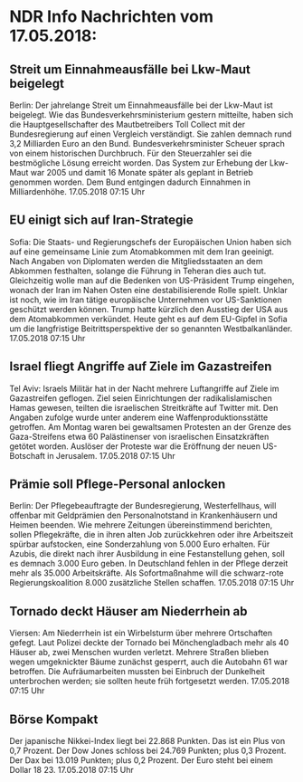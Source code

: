 # NDR Info Nachrichten vom 17.05.2018:


## Streit um Einnahmeausfälle bei Lkw-Maut beigelegt
Berlin: Der jahrelange Streit um Einnahmeausfälle bei der Lkw-Maut ist beigelegt. Wie das Bundesverkehrsministerium gestern mitteilte, haben sich die Hauptgesellschafter des Mautbetreibers Toll Collect mit der Bundesregierung auf einen Vergleich verständigt. Sie zahlen demnach rund 3,2 Milliarden Euro an den Bund. Bundesverkehrsminister Scheuer sprach von einem historischen Durchbruch. Für den Steuerzahler sei die bestmögliche Lösung erreicht worden. Das System zur Erhebung der Lkw-Maut war 2005 und damit 16 Monate später als geplant in Betrieb genommen worden. Dem Bund entgingen dadurch Einnahmen in Milliardenhöhe. 17.05.2018 07:15 Uhr 

## EU einigt sich auf Iran-Strategie
Sofia:	Die Staats- und Regierungschefs der Europäischen Union haben sich auf eine gemeinsame Linie zum Atomabkommen mit dem Iran geeinigt. Nach Angaben von Diplomaten werden die Mitgliedsstaaten an dem Abkommen festhalten, solange die Führung in Teheran dies auch tut. Gleichzeitig wolle man auf die Bedenken von US-Präsident Trump eingehen, wonach der Iran im Nahen Osten eine destabilisierende Rolle spielt. Unklar ist noch, wie im Iran tätige europäische Unternehmen vor US-Sanktionen geschützt werden können. Trump hatte kürzlich den Ausstieg der USA aus dem Atomabkommen verkündet. Heute geht es auf dem EU-Gipfel in Sofia um die langfristige Beitrittsperspektive der so genannten Westbalkanländer. 17.05.2018 07:15 Uhr 

## Israel fliegt Angriffe auf Ziele im Gazastreifen
Tel Aviv: Israels Militär hat in der Nacht mehrere Luftangriffe auf Ziele im Gazastreifen geflogen. Ziel seien Einrichtungen der radikalislamischen Hamas gewesen, teilten die israelischen Streitkräfte auf Twitter mit. Den Angaben zufolge wurde unter anderem eine Waffenproduktionsstätte getroffen. Am Montag waren bei gewaltsamen Protesten an der Grenze des Gaza-Streifens etwa 60 Palästinenser von israelischen Einsatzkräften getötet worden. Auslöser der Proteste war die Eröffnung der neuen US-Botschaft in Jerusalem. 17.05.2018 07:15 Uhr 

## Prämie soll Pflege-Personal anlocken
Berlin: Der Pflegebeauftragte der Bundesregierung, Westerfellhaus, will offenbar mit Geldprämien den Personalnotstand in Krankenhäusern und Heimen beenden. Wie mehrere Zeitungen übereinstimmend berichten, sollen Pflegekräfte, die in ihren alten Job zurückkehren oder ihre Arbeitszeit spürbar aufstocken, eine Sonderzahlung von 5.000 Euro erhalten. Für Azubis, die direkt nach ihrer Ausbildung in eine Festanstellung gehen, soll es demnach 3.000 Euro geben. In Deutschland fehlen in der Pflege derzeit mehr als 35.000 Arbeitskräfte. Als Sofortmaßnahme will die schwarz-rote Regierungskoalition 8.000 zusätzliche Stellen schaffen. 17.05.2018 07:15 Uhr 

## Tornado deckt Häuser am Niederrhein ab
Viersen:	Am Niederrhein ist ein Wirbelsturm über mehrere Ortschaften gefegt. Laut Polizei deckte der Tornado bei Mönchengladbach mehr als 40 Häuser ab, zwei Menschen wurden verletzt. Mehrere Straßen blieben wegen umgeknickter Bäume zunächst gesperrt, auch die Autobahn 61 war betroffen. Die Aufräumarbeiten mussten bei Einbruch der Dunkelheit unterbrochen werden; sie sollten heute früh fortgesetzt werden. 17.05.2018 07:15 Uhr 

## Börse Kompakt
Der japanische Nikkei-Index liegt bei 22.868 Punkten. Das ist ein Plus von 0,7 Prozent. Der Dow Jones schloss bei 24.769 Punkten; plus 0,3 Prozent. Der Dax bei 13.019 Punkten; plus 0,2 Prozent. Der Euro steht bei einem Dollar 18 23. 17.05.2018 07:15 Uhr 
